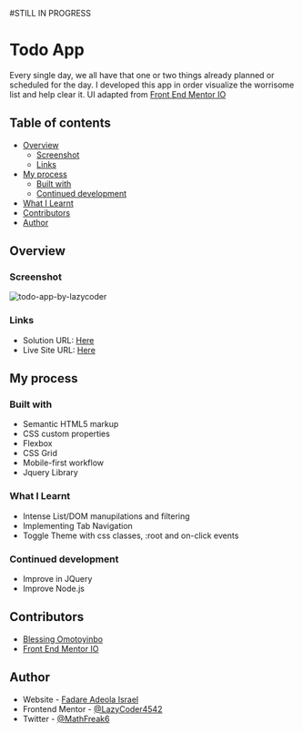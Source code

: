 #STILL IN PROGRESS
# Todo App

Every single day, we all have that one or two things already planned or scheduled for the day. I developed this app in order visualize the worrisome list and help clear it.
UI adapted from [Front End Mentor IO](https://www.frontendmentor.io)

## Table of contents

- [Overview](#overview)
  - [Screenshot](#screenshot)
  - [Links](#links)
- [My process](#my-process)
  - [Built with](#built-with)
  - [Continued development](#continued-development)
- [What I Learnt](#what-i-learnt)
- [Contributors](#contributors)
- [Author](#author)

## Overview

### Screenshot
![todo-app-by-lazycoder](https://user-images.githubusercontent.com/104224084/186533468-476e3984-ceea-47f0-a02e-a1e1b4a0ec7d.png)

### Links

- Solution URL: [Here](https://github.com/LazyCoder4542/Todo-App/find/master)
- Live Site URL: [Here](https://todo-app-by-lazycoder.netlify.app/)

## My process

### Built with

- Semantic HTML5 markup
- CSS custom properties
- Flexbox
- CSS Grid
- Mobile-first workflow
- Jquery Library

### What I Learnt
- Intense List/DOM manupilations and filtering
- Implementing Tab Navigation
- Toggle Theme with css classes, :root and on-click events

### Continued development

- Improve in JQuery
- Improve Node.js

## Contributors
- [Blessing Omotoyinbo](https://www.twitter.com/blsnomot)
- [Front End Mentor IO](https://www.frontendmentor.io)

## Author

- Website - [Fadare Adeola Israel](https://lazycoder.great-site.net)
- Frontend Mentor - [@LazyCoder4542](https://www.frontendmentor.io/profile/LazyCoder4542)
- Twitter - [@MathFreak6](https://www.twitter.com/MathFreak6)
